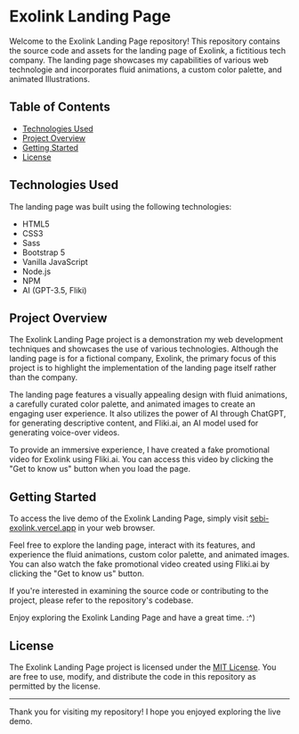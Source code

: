 # Exolink Landing Page

Welcome to the Exolink Landing Page repository! This repository contains the source code and assets for the landing page of Exolink, a fictitious tech company. The landing page showcases my capabilities of various web technologie and incorporates fluid animations, a custom color palette, and animated Illustrations.

## Table of Contents
- [Technologies Used](#technologies-used)
- [Project Overview](#project-overview)
- [Getting Started](#getting-started)
- [License](#license)

## Technologies Used

The landing page was built using the following technologies:

- HTML5
- CSS3
- Sass
- Bootstrap 5
- Vanilla JavaScript
- Node.js
- NPM
- AI (GPT-3.5, Fliki)

## Project Overview

The Exolink Landing Page project is a demonstration my web development techniques and showcases the use of various technologies. Although the landing page is for a fictional company, Exolink, the primary focus of this project is to highlight the implementation of the landing page itself rather than the company.

The landing page features a visually appealing design with fluid animations, a carefully curated color palette, and animated images to create an engaging user experience. It also utilizes the power of AI through ChatGPT,
for generating descriptive content, and Fliki.ai, an AI model used for generating voice-over videos.

To provide an immersive experience, I have created a fake promotional video for Exolink using Fliki.ai. You can access this video by clicking the "Get to know us" button when you load the page.

## Getting Started

To access the live demo of the Exolink Landing Page, simply visit [sebi-exolink.vercel.app](https://sebi-exolink.vercel.app) in your web browser.

Feel free to explore the landing page, interact with its features, and experience the fluid animations, custom color palette, and animated images. You can also watch the fake promotional video created using Fliki.ai by clicking the "Get to know us" button.

If you're interested in examining the source code or contributing to the project, please refer to the repository's codebase.

Enjoy exploring the Exolink Landing Page and have a great time. :^)

## License

The Exolink Landing Page project is licensed under the [MIT License](LICENSE). You are free to use, modify, and distribute the code in this repository as permitted by the license.

---

Thank you for visiting my repository! I hope you enjoyed exploring the live demo.
